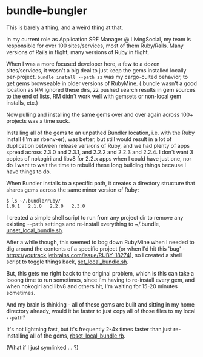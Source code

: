 # bundle-bungler

This is barely a thing, and a weird thing at that.

In my current role as Application SRE Manager @ LivingSocial, my team is responsible for over 100 sites/services, most
of them Ruby/Rails. Many versions of Rails in flight, many versions of Ruby in flight. 

When I was a more focused developer here, a few to a dozen sites/services, it wasn't a big deal to just keep the gems
installed locally per-project. `bundle install --path zz` was my cargo-culted behavior, to get gems browseable in older 
versions of RubyMine. (.bundle wasn't a good location as RM ignored these dirs, zz pushed search results in gem sources
to the end of lists, RM didn't work well with gemsets or non-local gem installs, etc.)

Now pulling and installing the same gems over and over again across 100+ projects was a time suck. 

Installing all of the gems to an unpathed Bundler location, i.e. with the Ruby install (I'm an rbenv-er), was better, 
but still would result in a lot of duplication between release versions of Ruby, and we had plenty of apps spread 
across 2.3.0 and 2.3.1, and 2.2.2 and 2.2.3 and 2.2.4. I don't want 3 copies of nokogiri and libv8 for 2.2.x apps when
I could have just one, nor do I want to wait the time to rebuild these long building things because I have things to do.

When Bundler installs to a specific path, it creates a directory structure that shares gems across the same minor
version of Ruby:

    $ ls ~/.bundle/ruby/
    1.9.1   2.1.0   2.2.0   2.3.0

I created a simple shell script to run from any project dir to remove any existing --path settings and re-install 
everything to ~/.bundle, [unset_local_bundle.sh](unset_local_bundle.sh).
 
After a while though, this seemed to bog down RubyMine when I needed to dig around the contents of a specific project
(or when I'd hit this 'bug' - https://youtrack.jetbrains.com/issue/RUBY-18274), so I created a shell script to toggle
things back, [set_local_bundle.sh](set_local_bundle.sh).
 
But, this gets me right back to the original problem, which is this can take a looong time to run sometimes, since I'm
having to re-install every gem, and when nokogiri and libv8 and others hit, I'm waiting for 15-20 minutes sometimes.

And my brain is thinking - all of these gems are built and sitting in my home directory already, would it be faster to
just copy all of those files to my local `--path`? 

It's not lightning fast, but it's frequently 2-4x times faster than just re-installing all of the gems, 
[rbset_local_bundle.rb](rbset_local_bundle.rb).

(What if I just symlinked ... ?)
